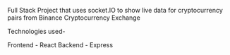 Full Stack Project that uses socket.IO to show live data for cryptocurrency pairs from Binance Cryptocurrency Exchange

Technologies used-

Frontend - React
Backend - Express
